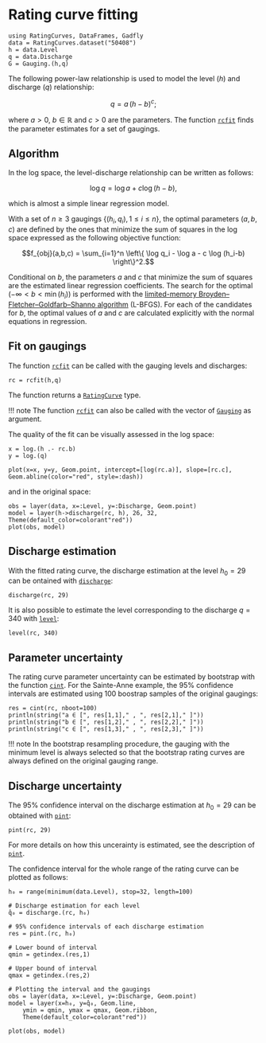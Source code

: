 # Rating curve fitting

```@setup SainteAnne
using RatingCurves, DataFrames, Gadfly
data = RatingCurves.dataset("50408")
h = data.Level
q = data.Discharge
G = Gauging.(h,q)    
```

The following power-law relationship is used to model the level $(h)$ and discharge $(q)$ relationship:

```math
q = a \, (h-b)^c;
```
where $a>0$, $b \in \mathbb{R}$ and $c>0$ are the parameters. The function [`rcfit`](@ref) finds the parameter estimates for a set of gaugings. 


## Algorithm

 In the log space, the level-discharge relationship can be written as follows:
```math
\log q = \log a + c \log (h-b),
```
which is almost a simple linear regression model.

With a set of $n \geq 3$ gaugings $\{(h_i,q_i), 1 \leq i \leq n\}$, the optimal parameters $(a,b,c)$ are defined by the ones that minimize the sum of squares in the log space expressed as the following objective function:
```math
f_{obj}(a,b,c) = \sum_{i=1}^n \left\{ \log q_i - \log a - c \log (h_i-b) \right\}^2.
```

Conditional on $b$, the parameters $a$ and $c$ that minimize the sum of squares are the estimated linear regression coefficients. The search for the optimal $\left( -\infty < b < \min(h_i) \right)$ is performed with the [limited-memory Broyden–Fletcher–Goldfarb–Shanno algorithm](https://julianlsolvers.github.io/Optim.jl/stable/#algo/lbfgs/) (L-BFGS). For each of the candidates for $b$, the optimal values of $a$ and $c$ are calculated explicitly with the normal equations in regression.

## Fit on gaugings

The function [`rcfit`](@ref) can be called with the gauging levels and discharges:
```@repl SainteAnne
rc = rcfit(h,q)
```
The function returns a [`RatingCurve`](@ref) type.

!!! note
    The function [`rcfit`](@ref) can also be called with the vector of [`Gauging`](@ref) as argument.

The quality of the fit can be visually assessed in the log space:
```@example SainteAnne
x = log.(h .- rc.b)
y = log.(q)

plot(x=x, y=y, Geom.point, intercept=[log(rc.a)], slope=[rc.c], Geom.abline(color="red", style=:dash))
```
and in the original space:
```@example SainteAnne
obs = layer(data, x=:Level, y=:Discharge, Geom.point)
model = layer(h->discharge(rc, h), 26, 32, Theme(default_color=colorant"red"))
plot(obs, model)
```

## Discharge estimation

With the fitted rating curve, the discharge estimation at the level $h_0 = 29$ can be ontained with [`discharge`](@ref):
```@repl SainteAnne
discharge(rc, 29)
```

It is also possible to estimate the level corresponding to the discharge $q = 340$ with [`level`](@ref):
```@repl SainteAnne
level(rc, 340)
```


## Parameter uncertainty

The rating curve parameter uncertainty can be estimated by bootstrap with the function [`cint`](@ref). For the Sainte-Anne example, the 95% confidence intervals are estimated using 100 boostrap samples of the original gaugings:
```@example SainteAnne
res = cint(rc, nboot=100)
println(string("a ∈ [", res[1,1]," , ", res[2,1]," ]"))
println(string("b ∈ [", res[1,2]," , ", res[2,2]," ]"))
println(string("c ∈ [", res[1,3]," , ", res[2,3]," ]"))
```

!!! note
    In the bootstrap resampling procedure, the gauging with the minimum level is always selected so that the bootstrap rating curves are always defined on the original gauging range.

## Discharge uncertainty

The 95% confidence interval on the discharge estimation at $h_0 = 29$ can be obtained with [`pint`](@ref):
```@repl SainteAnne
pint(rc, 29)
```
For more details on how this uncerainty is estimated, see the description of [`pint`](@ref).

The confidence interval for the whole range of the rating curve can be plotted as follows:
```@example SainteAnne
h₀ = range(minimum(data.Level), stop=32, length=100)

# Discharge estimation for each level 
q̂₀ = discharge.(rc, h₀)

# 95% confidence intervals of each discharge estimation
res = pint.(rc, h₀)

# Lower bound of interval
qmin = getindex.(res,1)

# Upper bound of interval
qmax = getindex.(res,2)

# Plotting the interval and the gaugings 
obs = layer(data, x=:Level, y=:Discharge, Geom.point)
model = layer(x=h₀, y=q̂₀, Geom.line,
    ymin = qmin, ymax = qmax, Geom.ribbon,
    Theme(default_color=colorant"red"))

plot(obs, model)
```